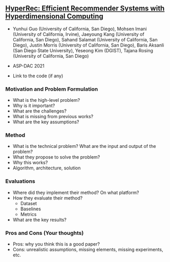 ## [HyperRec: Efficient Recommender Systems with Hyperdimensional Computing](https://acsweb.ucsd.edu/~sasalama/papers/HyperRec.pdf)

* Yunhui Guo (University of California, San Diego), Mohsen Imani (University of California, Irvine), Jaeyoung Kang (University of California, San Diego), Sahand Salamat (University of California, San Diego), Justin Morris (University of California, San Diego), Baris Aksanli (San Diego State University),
Yeseong Kim (DGIST), Tajana Rosing (University of California, San Diego)

* ASP-DAC 2021

* Link to the code (if any)

### Motivation and Problem Formulation

* What is the high-level problem?
* Why is it important?
* What are the challenges?
* What is missing from previous works?
* What are the key assumptions?

### Method

* What is the technical problem? What are the input and output of the problem?
* What they propose to solve the problem?
* Why this works?
* Algorithm, architecture, solution

### Evaluations

* Where did they implement their method? On what platform?
* How they evaluate their method?
  * Dataset
  * Baselines
  * Metrics
* What are the key results?

### Pros and Cons (Your thoughts)

* Pros: why you think this is a good paper?
* Cons: unrealistic assumptions, missing elements, missing experiments, etc.
